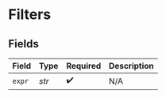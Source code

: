 # Filters


## Fields

| Field              | Type               | Required           | Description        |
| ------------------ | ------------------ | ------------------ | ------------------ |
| `expr`             | *str*              | :heavy_check_mark: | N/A                |